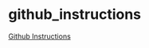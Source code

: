 # github_instructions

[Github Instructions](https://gist.github.com/VadimAcosta/b8eaa1b5c2105cb03ae0c264e73e727d)

